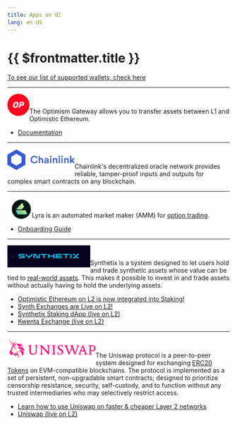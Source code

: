 ```yaml
---
title: Apps on OΞ
lang: en-US
---
```


# {{ $frontmatter.title }}

[To see our list of supported wallets, check here](/docs/users/wallets.html)

---

[<img src="../../assets/logos/optimism.svg" height="50" align="left">](https://gateway.optimism.io/)

<br/>

The Optimism Gateway allows you to transfer assets between L1 and Optimistic Ethereum.

* [Documentation](/docs/users/gateway.html)

---


[<img src="../../assets/logos/chainlink-logo.svg" height="50" align="left">](https://chain.link/)

</br>

Chainlink's decentralized oracle network provides reliable, tamper-proof inputs and outputs for complex smart contracts on any blockchain.

---

[<img src="../../assets/logos/lyra.png" height="50" align="left">](https://www.lyra.finance/)

<br/>

Lyra is an automated market maker (AMM) for [option 
trading](https://www.lyra.finance/files/whitepaper.pdf). 


* [Onboarding Guide](https://blog.lyra.finance/onboarding-guide/)

---

[<img src="../../assets/logos/synthetix.png" height="50" align="left">](https://synthetix.io/)

<br/>

Synthetix is a system designed to let users hold and trade synthetic assets whose value can be tied to
[real-world assets](https://docs.synthetix.io/tokens/list).
This makes it possible to invest in and trade assets without actually having to hold the underlying assets.

* [Optimistic Ethereum on L2 is now integrated into Staking!](https://blog.synthetix.io/oe-integrated-into-staking/)
* [Synth Exchanges are Live on L2!](https://blog.synthetix.io/synth-exchanges-are-live-on-l2/)
* [Synthetix Staking dApp (live on L2)](https://staking.synthetix.io/)
* [Kwenta Exchange (live on L2)](https://kwenta.io/)

---

[<img src="../../assets/logos/uniswap.png" height="50" align="left">](https://uniswap.org/)

</br>

The Uniswap protocol is a peer-to-peer system designed for exchanging [ERC20 Tokens](https://ethereum.org/en/developers/docs/standards/tokens/erc-20/) on EVM-compatible blockchains.
The protocol is implemented as a set of persistent, non-upgradable smart contracts; designed to prioritize censorship resistance, security, self-custody, and to function without any trusted intermediaries who may selectively restrict access.

* [Learn how to use Uniswap on faster & cheaper Layer 2 networks](https://help.uniswap.org/en/collections/3033942-layer-2)
* [Uniswap (live on L2)](https://app.uniswap.org/#/swap)




